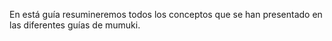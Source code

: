 En está guía resumineremos todos los conceptos que se han presentado en las diferentes guías de mumuki. 